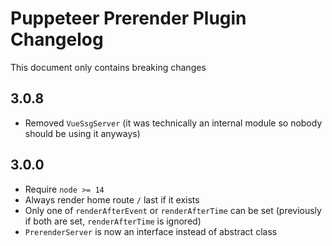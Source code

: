 # Puppeteer Prerender Plugin Changelog

This document only contains breaking changes

## 3.0.8

* Removed `VueSsgServer` (it was technically an internal module so nobody should be using it anyways)

## 3.0.0

* Require `node >= 14`
* Always render home route `/` last if it exists
* Only one of `renderAfterEvent` or `renderAfterTime` can be set (previously if both are set, `renderAfterTime` is ignored)
* `PrerenderServer` is now an interface instead of abstract class
